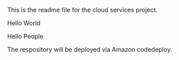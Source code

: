 This is the readme file for the cloud services project.

Hello World

Hello People

The respository will be deployed via  Amazon codedeploy. 

